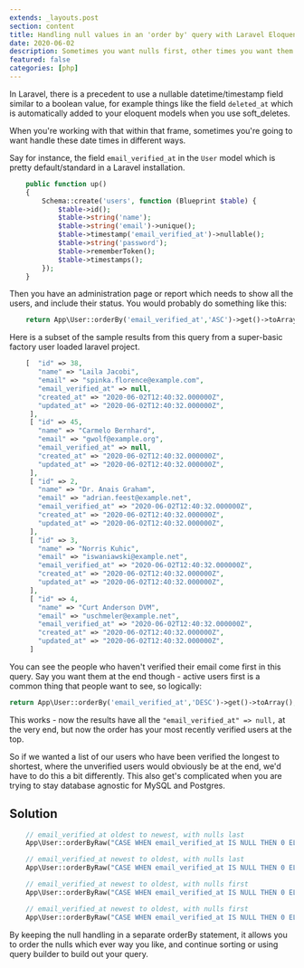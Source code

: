 ```yaml
---
extends: _layouts.post
section: content
title: Handling null values in an 'order by' query with Laravel Eloquent (Laravel Beginner, mysql + postgres compatible)
date: 2020-06-02
description: Sometimes you want nulls first, other times you want them last
featured: false
categories: [php]
---
```


In Laravel, there is a precedent to use a nullable datetime/timestamp field similar to a boolean value, for example things like the field `deleted_at` which is automatically added to your eloquent models when you use soft_deletes.

When you're working with that within that frame, sometimes you're going to want handle these date times in different ways.

Say for instance, the field `email_verified_at` in the `User` model which is pretty default/standard in a Laravel installation.

```php
    public function up()
    {
        Schema::create('users', function (Blueprint $table) {
            $table->id();
            $table->string('name');
            $table->string('email')->unique();
            $table->timestamp('email_verified_at')->nullable();
            $table->string('password');            
            $table->rememberToken();
            $table->timestamps();
        });
    }
```

Then you have an administration page or report which needs to show all the users, and include their status.  You would probably do something like this:

```php
    return App\User::orderBy('email_verified_at','ASC')->get()->toArray();
```
 Here is a subset of the sample results from this query from a super-basic factory user loaded laravel project.
 
```php
    [  "id" => 38,
       "name" => "Laila Jacobi",
       "email" => "spinka.florence@example.com",
       "email_verified_at" => null,
       "created_at" => "2020-06-02T12:40:32.000000Z",
       "updated_at" => "2020-06-02T12:40:32.000000Z",
     ],
     [ "id" => 45,
       "name" => "Carmelo Bernhard",
       "email" => "gwolf@example.org",
       "email_verified_at" => null,
       "created_at" => "2020-06-02T12:40:32.000000Z",
       "updated_at" => "2020-06-02T12:40:32.000000Z",
     ],
     [ "id" => 2,
       "name" => "Dr. Anais Graham",
       "email" => "adrian.feest@example.net",
       "email_verified_at" => "2020-06-02T12:40:32.000000Z",
       "created_at" => "2020-06-02T12:40:32.000000Z",
       "updated_at" => "2020-06-02T12:40:32.000000Z",
     ],
     [ "id" => 3,
       "name" => "Norris Kuhic",
       "email" => "iswaniawski@example.net",
       "email_verified_at" => "2020-06-02T12:40:32.000000Z",
       "created_at" => "2020-06-02T12:40:32.000000Z",
       "updated_at" => "2020-06-02T12:40:32.000000Z",
     ],
     [ "id" => 4,
       "name" => "Curt Anderson DVM",
       "email" => "uschmeler@example.net",
       "email_verified_at" => "2020-06-02T12:40:32.000000Z",
       "created_at" => "2020-06-02T12:40:32.000000Z",
       "updated_at" => "2020-06-02T12:40:32.000000Z",
     ]
```

You can see the people who haven't verified their email come first in this query.
Say you want them at the end though - active users first is a common thing that people want to see, so logically: 
```php
return App\User::orderBy('email_verified_at','DESC')->get()->toArray();
```

This works - now the results have all the ```"email_verified_at" => null,``` at the very end, but now the order has your most recently verified users at the top.

So if we wanted a list of our users who have been verified the longest to shortest, where the unverified users would obviously be at the end, we'd have to do this a bit differently.  This also get's complicated when you are trying to stay database agnostic for MySQL and Postgres. 

## Solution

```php
    // email_verified_at oldest to newest, with nulls last
    App\User::orderByRaw("CASE WHEN email_verified_at IS NULL THEN 0 ELSE 1 END DESC")->orderBy('email_verified_at','DESC')->get()->toArray();

    // email_verified_at newest to oldest, with nulls last
    App\User::orderByRaw("CASE WHEN email_verified_at IS NULL THEN 0 ELSE 1 END DESC")->orderBy('email_verified_at', 'ASC')->get()->toArray();

    // email_verified_at newest to oldest, with nulls first
    App\User::orderByRaw("CASE WHEN email_verified_at IS NULL THEN 0 ELSE 1 END ASC")->orderBy('email_verified_at', 'DESC')->get()->toArray();

    // email_verified_at newest to oldest, with nulls first
    App\User::orderByRaw("CASE WHEN email_verified_at IS NULL THEN 0 ELSE 1 END ASC")->orderBy('email_verified_at', 'ASC')->get()->toArray();
```

By keeping the null handling in a separate orderBy statement, it allows you to order the nulls which ever way you like, and continue sorting or using query builder to build out your query.
 